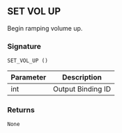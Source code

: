 ## SET VOL UP

Begin ramping volume up.


### Signature

`SET_VOL_UP ()`


| Parameter | Description |
| --- | --- |
| int | Output Binding ID |


### Returns

`None`